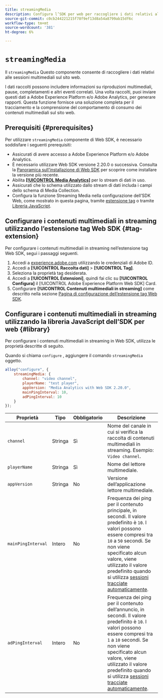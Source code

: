 ```yaml
---
title: streamingMedia
description: Configura l’SDK per web per raccogliere i dati relativi all’utilizzo dei contenuti multimediali nelle proprietà web.
source-git-commit: c0cb244221215f78f9ef13d8a54a8799ab15df6c
workflow-type: tm+mt
source-wordcount: '381'
ht-degree: 6%

---
```



# `streamingMedia`

Il `streamingMedia` Questo componente consente di raccogliere i dati relativi alle sessioni multimediali sul sito web.

I dati raccolti possono includere informazioni su riproduzioni multimediali, pause, completamenti e altri eventi correlati. Una volta raccolti, puoi inviare questi dati a Adobe Experience Platform e/o Adobe Analytics, per generare rapporti. Questa funzione fornisce una soluzione completa per il tracciamento e la comprensione del comportamento di consumo dei contenuti multimediali sul sito web.

## Prerequisiti {#prerequisites}

Per utilizzare `streamingMedia` componente di Web SDK, è necessario soddisfare i seguenti prerequisiti:

* Assicurati di avere accesso a Adobe Experience Platform e/o Adobe Analytics.
* È necessario utilizzare Web SDK versione 2.20.0 o successiva. Consulta la [Panoramica sull’installazione di Web SDK](../../install/overview.md) per scoprire come installare la versione più recente.
* Abilita **[[!UICONTROL Media Analytics]](../../../datastreams/configure.md#advanced-options)** per lo stream di dati in uso.
* Assicurati che lo schema utilizzato dallo stream di dati includa i campi dello schema di Media Collection.
* Configura la funzione Streaming Media nella configurazione dell’SDK Web, come mostrato in questa pagina, tramite [estensione tag](#tag-extension) o tramite [Libreria JavaScript](#library).

## Configurare i contenuti multimediali in streaming utilizzando l’estensione tag Web SDK {#tag-extension}

Per configurare i contenuti multimediali in streaming nell’estensione tag Web SDK, segui i passaggi seguenti.

1. Accedi a [experience.adobe.com](https://experience.adobe.com) utilizzando le credenziali di Adobe ID.
1. Accedi a **[!UICONTROL Raccolta dati]** > **[!UICONTROL Tag]**.
1. Seleziona la proprietà tag desiderata.
1. Accedi a **[!UICONTROL Estensioni]**, quindi fai clic su **[!UICONTROL Configura]** il [!UICONTROL Adobe Experience Platform Web SDK] Card.
1. Configurare **[!UICONTROL Contenuti multimediali in streaming]** come descritto nella sezione [Pagina di configurazione dell’estensione tag Web SDK](../../../tags/extensions/client/web-sdk/web-sdk-extension-configuration.md#media-collection).

## Configurare i contenuti multimediali in streaming utilizzando la libreria JavaScript dell’SDK per web {#library}

Per configurare i contenuti multimediali in streaming in Web SDK, utilizza le proprietà descritte di seguito.

Quando si chiama `configure` , aggiungere il comando `streamingMedia` oggetto.

```js
alloy("configure", {
    streamingMedia: {
        channel: "video channel",
        playerName: "test player",
        appVersion: "Media Analytics with Web SDK 2.20.0",
        mainPingInterval: 10,
        adPingInterval: 10
    }
});
```

| Proprietà | Tipo | Obbligatorio | Descrizione |
|---------|----------|---------|---------|
| `channel` | Stringa | Sì | Nome del canale in cui si verifica la raccolta di contenuti multimediali in streaming. Esempio: `Video channel`. |
| `playerName` | Stringa | Sì | Nome del lettore multimediale. |
| `appVersion` | Stringa | No | Versione dell’applicazione lettore multimediale. |
| `mainPingInterval` | Intero | No | Frequenza dei ping per il contenuto principale, in secondi. Il valore predefinito è `10`. I valori possono essere compresi tra `10` a `50` secondi.  Se non viene specificato alcun valore, viene utilizzato il valore predefinito quando si utilizza [sessioni tracciate automaticamente](../createmediasession.md#automatic). |
| `adPingInterval` | Intero | No | Frequenza dei ping per il contenuto dell’annuncio, in secondi. Il valore predefinito è `10`. I valori possono essere compresi tra `1` a `10` secondi. Se non viene specificato alcun valore, viene utilizzato il valore predefinito quando si utilizza [sessioni tracciate automaticamente](../createmediasession.md#automatic). |
